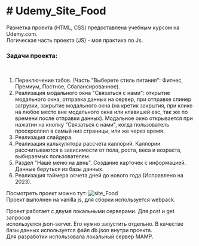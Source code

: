 <h1># Udemy_Site_Food</h1>

Разметка проекта (HTML, CSS) предоставлена учебным курсом на Udemy.com.<br>
Логическая часть проекта (JS) - моя практика по Js.<br>

<h3>Задачи проекта:</h3><br>

1. Переключение табов. (Часть "Выберете стиль питания": Фитнес, Премиум, Постное, Сбалансированное).
2. Реализация модального окна "Связаться с нами": открытие модального окна, отправка данных на сервер, при отправке спинер загрузки,
   закрытие модального окна (на кретик закрытия, при клике на любое место вне модального окна или клавишей esc, так же по времени после отправки данных).
   Модальное окно открывается при нажатии на кнопку "Связаться с нами", когда пользователь проскроллил в самый низ страницы, или же через время.
3. Реализация слайдера.
4. Реализация калькулятора рассчета каллорий. Каллории рассчитываются в зависимости от пола, роста, веса и возраста, выбираемых пользователем.
5. Раздел "Наше меню на день". Создание карточек с информацией. Данные беруться из базы данных.
6. Реализация таймера осчета дней до нового года (Исправлено на 2023).<br>

Посмотреть проект можно тут:
![site_Food](../gifs/site_Food.gif)<br>
Проект выполнен на vanilla js, для сборки используется webpack.<br>

Проект работает с двумя локальными серверами. Для post и get запросов<br>
используется json-server. Его нужно запустить отдельно. В качестве базы данных используется файл db.json внутри проекта.<br>
Для разработки использовала локальный сервер MAMP.
